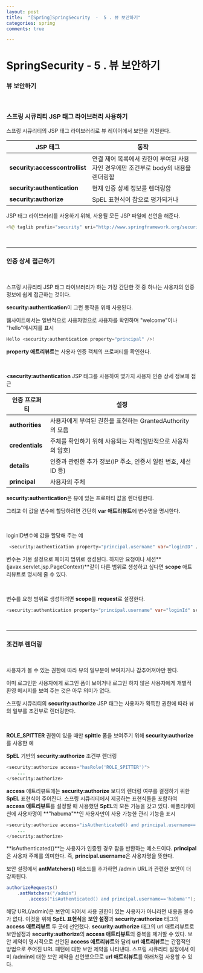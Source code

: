 ```yaml
---
layout: post
title:  "[Spring]SpringSecurity  -  5 . 뷰 보안하기"
categories: spring
comments: true

---
```


# SpringSecurity - 5 . 뷰 보안하기

### 뷰 보안하기

<br/>

### 스프링 시큐리티 JSP 태그 라이브러리 사용하기

스프링 시큐리티의 JSP 태그 라이브러리로 뷰 레이어에서 보안을 지원한다.

| JSP 태그                       | 동작                                                         |
| ------------------------------ | ------------------------------------------------------------ |
| **security:accesscontrollist** | 연결 제어 목록에서 권한이  부여된 사용자인 경우에만 조건부로 body의 내용을 렌더링함 |
| **security:authentication**    | 현재 인증 상세 정보를 렌더링함                               |
| **security:authorize**         | SpEL 표현식이  참으로 평가되거나                             |

 

JSP 태그 라이브러리를 사용하기 위해, 사용될 모든 JSP 파일에 선언을 해준다.

````java
<%@ taglib prefix="security" uri="http://www.springframework.org/security/tags" %> 
````

<br/>

------

### 인증 상세 접근하기

<br/>

스프링 시큐리티 JSP 태그 라이브러리가 하는 가장 간단한 것 중 하나는 사용자의 인증 정보에 쉽게 접근하는 것이다.

**security:authentication**이 그런 동작을 위해 사용된다.

웹사이트에서는 일반적으로 사용자명으로 사용자를 확인하며 "welcome"이나 "hello"메시지를 표시

````java
Hello <security:authentication property="principal" />!  
````

**property 애트리뷰트**는 사용자 인증 객체의 프로퍼티를 확인한다.

<br/>

**<security:authentication** JSP 태그를 사용하여 몇가지 사용자 인증 상세 정보에 접근

| 인증 프로퍼티   | 설정                                                         |
| --------------- | ------------------------------------------------------------ |
| **authorities** | 사용자에게 부여된 권한을 표현하는 GrantedAuthority의 모음    |
| **credentials** | 주체를 확인하기 위해 사용되는  자격(일반적으로 사용자의 암호) |
| **details**     | 인증과 관련한 추가 정보(IP 주소, 인증서 일련 번호,  세선 ID 등) |
| **principal**   | 사용자의 주체                                                |

**security:authentication**은 뷰에 있는 프로퍼티 값을 렌더링한다.

그리고 이 값을 변수에 할당하려면 간단히 **var 애트리뷰트**에 변수명을 명시한다.

 <br/>

loginID변수에 값을 할당해 주는 예

````java
 <security:authentication property="principal.username" var="loginID" /> 
````

변수는 기본 설정으로 페이지 범위로 생성된다. 
하지만 요청이나 세션**(javax.servlet.jsp.PageContext)**같이 다른 범위로 생성하고 싶다면 **scope** 애트리뷰트로 명시해 줄 수 있다.

 <br/>

변수를 요청 범위로 생성하려면 **scope**를 **request**로 설정한다.

 ````java
<security:authentication property="principal.username" var="loginId" scope="request"/>
 ````

<br/>

---------------

### 조건부 렌더링

<br/>

사용자가 볼 수 있는 권한에 따라 뷰의 일부분이 보여지거나 감추어져야만 한다.

이미 로그인한 사용자에게 로그인 폼이 보이거나 로그인 하지 않은 사용자에게 개별적 환영 메시지를 보여 주는 것은 아무 의미가 없다.

스프링 시큐리티의 **security:authorize** JSP 태그는 사용자가 획득한 권한에 따라 뷰의 일부를 조건부로 렌더링한다.

 <br/>

**ROLE_SPITTER** 권한이 있을 때만 **spittle** 폼을 보여주기 위해 **security:authorize**를 사용한 예

**SpEL** 기반의 **security:authorize** 조건부 렌더링

````java
<security:authorize access="hasRole('ROLE_SPITTER')">
    ...
</security:authorize> 
````

**access** 애트리뷰트에는 **security:authorize** 보디의 렌더링 여부를 결정하기 위한 **SpEL** 표현식이 주어진다.
스프링 시큐리티에서 제공하는 표현식들을 포함하여 **access 애트리뷰트**를 설정할 때 사용했던 **SpEL**의 모든 기능을 갖고 있다.
애플리케이션에 사용자명이 **"habuma"**인 사용자만이 사용 가능한 관리 기능을 표시

````java
<security:authorize access="isAuthenticated() and principal.username=='habuma'">
    ...
</security:authorize>
````

**isAuthenticated()**는 사용자가 인증된 경우 참을 반환하는 메소드이다.
**principal**은 사용자 주체를 의미한다. 즉, **principal.username**은 사용자명을 뜻한다.



보안 설정에서 **antMatchers()** 메소드를 추가하면 /admin URL과 관련한 보안이 더 강화된다.

````java
authorizeRequests()
    .antMatchers("/admin")
        .access("isAuthenticated() and principal.username=='habuma'");
````

해당 URL(/admin)은 보안이 되어서 사용 권한이 있는 사용자가 아니라면 내용을 볼수가 없다.
이것을 위해 **SpEL 표현식**을 **보안 설정**과 **security:authorize** 태그의 **access 애트리뷰트** 두 곳에 선언했다.
**security:authorize** 태그의 url 애트리뷰트로 보안설정과 **security:authorize**의 **access 애트리뷰트**의 중복을 제거할 수 있다.
보안 제약이 명시적으로 선언된 **access 애트리뷰트**와 달리 **url 애트리뷰트**는 간접적인 방법으로 주어진 URL 패턴에 대한 보안 제약을 나타낸다. 
스프링 시큐리티 설정에서 이미 /admin에 대한 보안 제약을 선언했으므로 **url 애트리뷰트**를 아래처럼 사용할 수 있다.